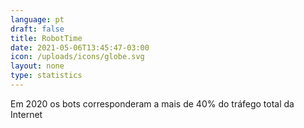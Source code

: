 ```yaml
---
language: pt
draft: false
title: RobotTime
date: 2021-05-06T13:45:47-03:00
icon: /uploads/icons/globe.svg
layout: none
type: statistics
---
```

Em 2020 os bots corresponderam a mais de 40% do tráfego total da Internet
